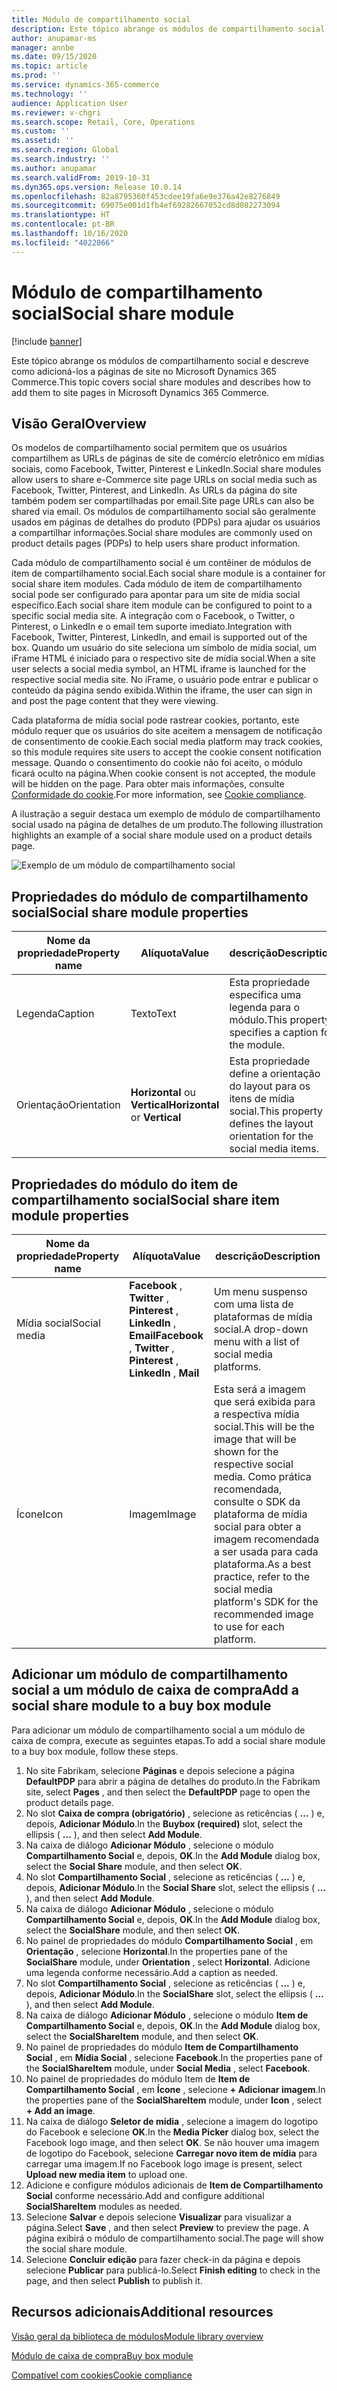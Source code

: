 ```yaml
---
title: Módulo de compartilhamento social
description: Este tópico abrange os módulos de compartilhamento social e descreve como adicioná-los a páginas de site no Microsoft Dynamics 365 Commerce.
author: anupamar-ms
manager: annbe
ms.date: 09/15/2020
ms.topic: article
ms.prod: ''
ms.service: dynamics-365-commerce
ms.technology: ''
audience: Application User
ms.reviewer: v-chgri
ms.search.scope: Retail, Core, Operations
ms.custom: ''
ms.assetid: ''
ms.search.region: Global
ms.search.industry: ''
ms.author: anupamar
ms.search.validFrom: 2019-10-31
ms.dyn365.ops.version: Release 10.0.14
ms.openlocfilehash: 82a8795360f453cdee19fa6e9e376a42e8276849
ms.sourcegitcommit: 69075e001d1fb4ef69282667052cd8d082273094
ms.translationtype: HT
ms.contentlocale: pt-BR
ms.lasthandoff: 10/16/2020
ms.locfileid: "4022066"
---
```

# <a name="social-share-module"></a><span data-ttu-id="097ee-103">Módulo de compartilhamento social</span><span class="sxs-lookup"><span data-stu-id="097ee-103">Social share module</span></span>

[!include [banner](includes/banner.md)]

<span data-ttu-id="097ee-104">Este tópico abrange os módulos de compartilhamento social e descreve como adicioná-los a páginas de site no Microsoft Dynamics 365 Commerce.</span><span class="sxs-lookup"><span data-stu-id="097ee-104">This topic covers social share modules and describes how to add them to site pages in Microsoft Dynamics 365 Commerce.</span></span>

## <a name="overview"></a><span data-ttu-id="097ee-105">Visão Geral</span><span class="sxs-lookup"><span data-stu-id="097ee-105">Overview</span></span>

<span data-ttu-id="097ee-106">Os modelos de compartilhamento social permitem que os usuários compartilhem as URLs de páginas de site de comércio eletrônico em mídias sociais, como Facebook, Twitter, Pinterest e LinkedIn.</span><span class="sxs-lookup"><span data-stu-id="097ee-106">Social share modules allow users to share e-Commerce site page URLs on social media such as Facebook, Twitter, Pinterest, and LinkedIn.</span></span> <span data-ttu-id="097ee-107">As URLs da página do site também podem ser compartilhadas por email.</span><span class="sxs-lookup"><span data-stu-id="097ee-107">Site page URLs can also be shared via email.</span></span> <span data-ttu-id="097ee-108">Os módulos de compartilhamento social são geralmente usados em páginas de detalhes do produto (PDPs) para ajudar os usuários a compartilhar informações.</span><span class="sxs-lookup"><span data-stu-id="097ee-108">Social share modules are commonly used on product details pages (PDPs) to help users share product information.</span></span>

<span data-ttu-id="097ee-109">Cada módulo de compartilhamento social é um contêiner de módulos de item de compartilhamento social.</span><span class="sxs-lookup"><span data-stu-id="097ee-109">Each social share module is a container for social share item modules.</span></span> <span data-ttu-id="097ee-110">Cada módulo de item de compartilhamento social pode ser configurado para apontar para um site de mídia social específico.</span><span class="sxs-lookup"><span data-stu-id="097ee-110">Each social share item module can be configured to point to a specific social media site.</span></span> <span data-ttu-id="097ee-111">A integração com o Facebook, o Twitter, o Pinterest, o LinkedIn e o email tem suporte imediato.</span><span class="sxs-lookup"><span data-stu-id="097ee-111">Integration with Facebook, Twitter, Pinterest, LinkedIn, and email is supported out of the box.</span></span> <span data-ttu-id="097ee-112">Quando um usuário do site seleciona um símbolo de mídia social, um iFrame HTML é iniciado para o respectivo site de mídia social.</span><span class="sxs-lookup"><span data-stu-id="097ee-112">When a site user selects a social media symbol, an HTML iframe is launched for the respective social media site.</span></span> <span data-ttu-id="097ee-113">No iFrame, o usuário pode entrar e publicar o conteúdo da página sendo exibida.</span><span class="sxs-lookup"><span data-stu-id="097ee-113">Within the iframe, the user can sign in and post the page content that they were viewing.</span></span>

<span data-ttu-id="097ee-114">Cada plataforma de mídia social pode rastrear cookies, portanto, este módulo requer que os usuários do site aceitem a mensagem de notificação de consentimento de cookie.</span><span class="sxs-lookup"><span data-stu-id="097ee-114">Each social media platform may track cookies, so this module requires site users to accept the cookie consent notification message.</span></span> <span data-ttu-id="097ee-115">Quando o consentimento do cookie não foi aceito, o módulo ficará oculto na página.</span><span class="sxs-lookup"><span data-stu-id="097ee-115">When cookie consent is not accepted, the module will be hidden on the page.</span></span> <span data-ttu-id="097ee-116">Para obter mais informações, consulte [Conformidade do cookie](cookie-compliance.md).</span><span class="sxs-lookup"><span data-stu-id="097ee-116">For more information, see [Cookie compliance](cookie-compliance.md).</span></span>

<span data-ttu-id="097ee-117">A ilustração a seguir destaca um exemplo de módulo de compartilhamento social usado na página de detalhes de um produto.</span><span class="sxs-lookup"><span data-stu-id="097ee-117">The following illustration highlights an example of a social share module used on a product details page.</span></span>

![Exemplo de um módulo de compartilhamento social](./media/ecommerce-socialshare.png)

## <a name="social-share-module-properties"></a><span data-ttu-id="097ee-119">Propriedades do módulo de compartilhamento social</span><span class="sxs-lookup"><span data-stu-id="097ee-119">Social share module properties</span></span>

| <span data-ttu-id="097ee-120">Nome da propriedade</span><span class="sxs-lookup"><span data-stu-id="097ee-120">Property name</span></span>             | <span data-ttu-id="097ee-121">Alíquota</span><span class="sxs-lookup"><span data-stu-id="097ee-121">Value</span></span>                 | <span data-ttu-id="097ee-122">descrição</span><span class="sxs-lookup"><span data-stu-id="097ee-122">Description</span></span> |
|---------------------------|-----------------------|-------------|
| <span data-ttu-id="097ee-123">Legenda</span><span class="sxs-lookup"><span data-stu-id="097ee-123">Caption</span></span>                  | <span data-ttu-id="097ee-124">Texto</span><span class="sxs-lookup"><span data-stu-id="097ee-124">Text</span></span> | <span data-ttu-id="097ee-125">Esta propriedade especifica uma legenda para o módulo.</span><span class="sxs-lookup"><span data-stu-id="097ee-125">This property specifies a caption for the module.</span></span> |
| <span data-ttu-id="097ee-126">Orientação</span><span class="sxs-lookup"><span data-stu-id="097ee-126">Orientation</span></span> | <span data-ttu-id="097ee-127">**Horizontal** ou **Vertical**</span><span class="sxs-lookup"><span data-stu-id="097ee-127">**Horizontal** or **Vertical**</span></span>  | <span data-ttu-id="097ee-128">Esta propriedade define a orientação do layout para os itens de mídia social.</span><span class="sxs-lookup"><span data-stu-id="097ee-128">This property defines the layout orientation for the social media items.</span></span> |

## <a name="social-share-item-module-properties"></a><span data-ttu-id="097ee-129">Propriedades do módulo do item de compartilhamento social</span><span class="sxs-lookup"><span data-stu-id="097ee-129">Social share item module properties</span></span>
| <span data-ttu-id="097ee-130">Nome da propriedade</span><span class="sxs-lookup"><span data-stu-id="097ee-130">Property name</span></span>             | <span data-ttu-id="097ee-131">Alíquota</span><span class="sxs-lookup"><span data-stu-id="097ee-131">Value</span></span>                 | <span data-ttu-id="097ee-132">descrição</span><span class="sxs-lookup"><span data-stu-id="097ee-132">Description</span></span> |
|---------------------------|-----------------------|-------------|
| <span data-ttu-id="097ee-133">Mídia social</span><span class="sxs-lookup"><span data-stu-id="097ee-133">Social media</span></span>              | <span data-ttu-id="097ee-134">**Facebook** , **Twitter** , **Pinterest** , **LinkedIn** , **Email**</span><span class="sxs-lookup"><span data-stu-id="097ee-134">**Facebook** , **Twitter** , **Pinterest** , **LinkedIn** , **Mail**</span></span> | <span data-ttu-id="097ee-135">Um menu suspenso com uma lista de plataformas de mídia social.</span><span class="sxs-lookup"><span data-stu-id="097ee-135">A drop-down menu with a list of social media platforms.</span></span> |
| <span data-ttu-id="097ee-136">Ícone</span><span class="sxs-lookup"><span data-stu-id="097ee-136">Icon</span></span> |<span data-ttu-id="097ee-137">Imagem</span><span class="sxs-lookup"><span data-stu-id="097ee-137">Image</span></span>    | <span data-ttu-id="097ee-138">Esta será a imagem que será exibida para a respectiva mídia social.</span><span class="sxs-lookup"><span data-stu-id="097ee-138">This will be the image that will be shown for the respective social media.</span></span> <span data-ttu-id="097ee-139">Como prática recomendada, consulte o SDK da plataforma de mídia social para obter a imagem recomendada a ser usada para cada plataforma.</span><span class="sxs-lookup"><span data-stu-id="097ee-139">As a best practice, refer to the social media platform's SDK for the recommended image to use for each platform.</span></span> |

## <a name="add-a-social-share-module-to-a-buy-box-module"></a><span data-ttu-id="097ee-140">Adicionar um módulo de compartilhamento social a um módulo de caixa de compra</span><span class="sxs-lookup"><span data-stu-id="097ee-140">Add a social share module to a buy box module</span></span>

<span data-ttu-id="097ee-141">Para adicionar um módulo de compartilhamento social a um módulo de caixa de compra, execute as seguintes etapas.</span><span class="sxs-lookup"><span data-stu-id="097ee-141">To add a social share module to a buy box module, follow these steps.</span></span>

1. <span data-ttu-id="097ee-142">No site Fabrikam, selecione **Páginas** e depois selecione a página **DefaultPDP** para abrir a página de detalhes do produto.</span><span class="sxs-lookup"><span data-stu-id="097ee-142">In the Fabrikam site, select **Pages** , and then select the **DefaultPDP** page to open the product details page.</span></span> 
1. <span data-ttu-id="097ee-143">No slot **Caixa de compra (obrigatório)** , selecione as reticências ( **...** ) e, depois, **Adicionar Módulo**.</span><span class="sxs-lookup"><span data-stu-id="097ee-143">In the **Buybox (required)** slot, select the ellipsis ( **...** ), and then select **Add Module**.</span></span>
1. <span data-ttu-id="097ee-144">Na caixa de diálogo **Adicionar Módulo** , selecione o módulo **Compartilhamento Social** e, depois, **OK**.</span><span class="sxs-lookup"><span data-stu-id="097ee-144">In the **Add Module** dialog box, select the **Social Share** module, and then select **OK**.</span></span>
1. <span data-ttu-id="097ee-145">No slot **Compartilhamento Social** , selecione as reticências ( **...** ) e, depois, **Adicionar Módulo**.</span><span class="sxs-lookup"><span data-stu-id="097ee-145">In the **Social Share** slot, select the ellipsis ( **...** ), and then select **Add Module**.</span></span>
1. <span data-ttu-id="097ee-146">Na caixa de diálogo **Adicionar Módulo** , selecione o módulo **Compartilhamento Social** e, depois, **OK**.</span><span class="sxs-lookup"><span data-stu-id="097ee-146">In the **Add Module** dialog box, select the **SocialShare** module, and then select **OK**.</span></span>
1. <span data-ttu-id="097ee-147">No painel de propriedades do módulo **Compartilhamento Social** , em **Orientação** , selecione **Horizontal**.</span><span class="sxs-lookup"><span data-stu-id="097ee-147">In the properties pane of the **SocialShare** module, under **Orientation** , select **Horizontal**.</span></span> <span data-ttu-id="097ee-148">Adicione uma legenda conforme necessário.</span><span class="sxs-lookup"><span data-stu-id="097ee-148">Add a caption as needed.</span></span>
1. <span data-ttu-id="097ee-149">No slot **Compartilhamento Social** , selecione as reticências ( **...** ) e, depois, **Adicionar Módulo**.</span><span class="sxs-lookup"><span data-stu-id="097ee-149">In the **SocialShare** slot, select the ellipsis ( **...** ), and then select **Add Module**.</span></span>
1. <span data-ttu-id="097ee-150">Na caixa de diálogo **Adicionar Módulo** , selecione o módulo **Item de Compartilhamento Social** e, depois, **OK**.</span><span class="sxs-lookup"><span data-stu-id="097ee-150">In the **Add Module** dialog box, select the **SocialShareItem** module, and then select **OK**.</span></span>
1. <span data-ttu-id="097ee-151">No painel de propriedades do módulo **Item de Compartilhamento Social** , em **Mídia Social** , selecione **Facebook**.</span><span class="sxs-lookup"><span data-stu-id="097ee-151">In the properties pane of the **SocialShareItem** module, under **Social Media** , select **Facebook**.</span></span>
1. <span data-ttu-id="097ee-152">No painel de propriedades do módulo Item de **Item de Compartilhamento Social** , em **Ícone** , selecione **+ Adicionar imagem**.</span><span class="sxs-lookup"><span data-stu-id="097ee-152">In the properties pane of the **SocialShareItem** module, under **Icon** , select **+ Add an image**.</span></span>
1. <span data-ttu-id="097ee-153">Na caixa de diálogo **Seletor de mídia** , selecione a imagem do logotipo do Facebook e selecione **OK**.</span><span class="sxs-lookup"><span data-stu-id="097ee-153">In the **Media Picker** dialog box, select the Facebook logo image, and then select **OK**.</span></span> <span data-ttu-id="097ee-154">Se não houver uma imagem de logotipo do Facebook, selecione **Carregar novo item de mídia** para carregar uma imagem.</span><span class="sxs-lookup"><span data-stu-id="097ee-154">If no Facebook logo image is present, select **Upload new media item** to upload one.</span></span>
1. <span data-ttu-id="097ee-155">Adicione e configure módulos adicionais de **Item de Compartilhamento Social** conforme necessário.</span><span class="sxs-lookup"><span data-stu-id="097ee-155">Add and configure additional **SocialShareItem** modules as needed.</span></span>
1. <span data-ttu-id="097ee-156">Selecione **Salvar** e depois selecione **Visualizar** para visualizar a página.</span><span class="sxs-lookup"><span data-stu-id="097ee-156">Select **Save** , and then select **Preview** to preview the page.</span></span> <span data-ttu-id="097ee-157">A página exibirá o módulo de compartilhamento social.</span><span class="sxs-lookup"><span data-stu-id="097ee-157">The page will show the social share module.</span></span>
1. <span data-ttu-id="097ee-158">Selecione **Concluir edição** para fazer check-in da página e depois selecione **Publicar** para publicá-lo.</span><span class="sxs-lookup"><span data-stu-id="097ee-158">Select **Finish editing** to check in the page, and then select **Publish** to publish it.</span></span>

## <a name="additional-resources"></a><span data-ttu-id="097ee-159">Recursos adicionais</span><span class="sxs-lookup"><span data-stu-id="097ee-159">Additional resources</span></span>

[<span data-ttu-id="097ee-160">Visão geral da biblioteca de módulos</span><span class="sxs-lookup"><span data-stu-id="097ee-160">Module library overview</span></span>](starter-kit-overview.md)

[<span data-ttu-id="097ee-161">Módulo de caixa de compra</span><span class="sxs-lookup"><span data-stu-id="097ee-161">Buy box module</span></span>](add-buy-box.md)

[<span data-ttu-id="097ee-162">Compatível com cookies</span><span class="sxs-lookup"><span data-stu-id="097ee-162">Cookie compliance</span></span>](cookie-compliance.md)
